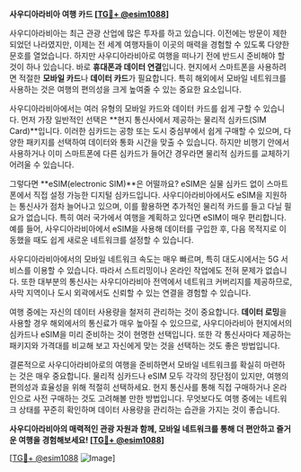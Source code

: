 **사우디아라비아 여행 카드 [[TG💪+ @esim1088](https://t.me/s/esim1088)]**

사우디아라비아는 최근 관광 산업에 많은 투자를 하고 있습니다. 이전에는 방문이 제한되었던 나라였지만, 이제는 전 세계 여행자들이 이곳의 매력을 경험할 수 있도록 다양한 문호를 열었습니다. 하지만 사우디아라비아로 여행을 떠나기 전에 반드시 준비해야 할 것이 하나 있습니다. 바로 **휴대폰과 데이터 연결**입니다. 현지에서 스마트폰을 사용하려면 적절한 **모바일 카드**나 **데이터 카드**가 필요합니다. 특히 해외에서 모바일 네트워크를 사용하는 것은 여행의 편의성을 크게 높여줄 수 있는 중요한 요소입니다.

사우디아라비아에서는 여러 유형의 모바일 카드와 데이터 카드를 쉽게 구할 수 있습니다. 먼저 가장 일반적인 선택은 **현지 통신사에서 제공하는 물리적 심카드(SIM Card)**입니다. 이러한 심카드는 공항 또는 도시 중심부에서 쉽게 구매할 수 있으며, 다양한 패키지를 선택하여 데이터와 통화 시간을 맞출 수 있습니다. 하지만 비행기 안에서 사용하거나 이미 스마트폰에 다른 심카드가 들어간 경우라면 물리적 심카드를 교체하기 어려울 수 있습니다.

그렇다면 **eSIM(electronic SIM)**은 어떨까요? eSIM은 실물 심카드 없이 스마트폰에서 직접 설정 가능한 디지털 심카드입니다. 사우디아라비아에서도 eSIM을 지원하는 통신사가 점차 늘어나고 있으며, 이를 활용하면 추가적인 물리적 카드를 들고 다닐 필요가 없습니다. 특히 여러 국가에서 여행을 계획하고 있다면 eSIM이 매우 편리합니다. 예를 들어, 사우디아라비아에서 eSIM을 사용해 데이터를 구입한 후, 다음 목적지로 이동했을 때도 쉽게 새로운 네트워크를 설정할 수 있습니다.

사우디아라비아에서의 모바일 네트워크 속도는 매우 빠르며, 특히 대도시에서는 5G 서비스를 이용할 수 있습니다. 따라서 스트리밍이나 온라인 작업에도 전혀 문제가 없습니다. 또한 대부분의 통신사는 사우디아라비아 전역에서 네트워크 커버리지를 제공하므로, 사막 지역이나 도시 외곽에서도 신뢰할 수 있는 연결을 경험할 수 있습니다.

여행 중에는 자신의 데이터 사용량을 철저히 관리하는 것이 중요합니다. **데이터 로밍**을 사용할 경우 해외에서의 통신료가 매우 높아질 수 있으므로, 사우디아라비아 현지에서의 심카드나 eSIM을 미리 준비하는 것이 현명한 선택입니다. 또한 각 통신사마다 제공하는 패키지와 가격대를 비교해 보고 자신에게 맞는 것을 선택하는 것도 좋은 방법입니다.

결론적으로 사우디아라비아로의 여행을 준비하면서 모바일 네트워크를 확실히 마련하는 것은 매우 중요합니다. 물리적 심카드나 eSIM 모두 각각의 장단점이 있지만, 여행의 편의성과 효율성을 위해 적절히 선택하세요. 현지 통신사를 통해 직접 구매하거나 온라인으로 사전 구매하는 것도 고려해볼 만한 방법입니다. 무엇보다도 여행 중에는 네트워크 상태를 꾸준히 확인하며 데이터 사용량을 관리하는 습관을 가지는 것이 좋습니다.

**사우디아라비아의 매력적인 관광 자원과 함께, 모바일 네트워크를 통해 더 편안하고 즐거운 여행을 경험해보세요! [[TG💪+ @esim1088](https://t.me/s/esim1088)]**

[[TG💪+ @esim1088](https://t.me/s/esim1088) ![Image](https://i.postimg.cc/Y0z9fWf4/image.png)]
